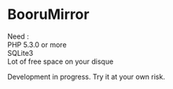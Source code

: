 BooruMirror
===========

Need :  
PHP 5.3.0 or more  
SQLite3  
Lot of free space on your disque  
  
  
Development in progress. Try it at your own risk.  
